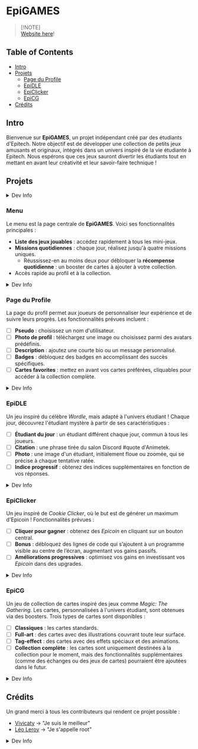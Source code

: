 # EpiGAMES

> [!NOTE]\
> [Website here](https://vivicatchub.github.io/EpiGAMES/)!

## Table of Contents  
- [Intro](#intro)
- [Projets](#projets)
    - [Page du Profile](#page-du-profile)
    - [EpiDLE](#epidle)
    - [EpiClicker](#epiclicker)
    - [EpiCG](#epicg)
- [Crédits](#crédits)

## Intro

Bienvenue sur **EpiGAMES**, un projet indépendant créé par des étudiants d'Epitech. Notre objectif est de développer une collection de petits jeux amusants et originaux, intégrés dans un univers inspiré de la vie étudiante à Epitech. Nous espérons que ces jeux sauront divertir les étudiants tout en mettant en avant leur créativité et leur savoir-faire technique !

## Projets

<details>
    <summary>Dev Info</summary>

- On passera le README en anglais à la fin donc ajoutez des ligne en français notre amiGPT fera la trad
</details>

### Menu

Le menu est la page centrale de **EpiGAMES**. Voici ses fonctionnalités principales :

- **Liste des jeux jouables** : accédez rapidement à tous les mini-jeux.
- **Missions quotidiennes** : chaque jour, réalisez jusqu'à quatre missions uniques.
    - Réussissez-en au moins deux pour débloquer la **récompense quotidienne** : un booster de cartes à ajouter à votre collection.
- Accès rapide au profil et à la collection.

<details>
    <summary>Dev Info</summary>

- Pour le moment on fait du stockage de data dans le LocalStorage du navigateur, si l'un d'entre vous à la motive de faire de la DB secure (ou pas) allez-y !
</details>

### Page du Profile

La page du profil permet aux joueurs de personnaliser leur expérience et de suivre leurs progrès. Les fonctionnalités prévues incluent :

- [ ] **Pseudo** : choisissez un nom d'utilisateur.
- [ ] **Photo de profil** : téléchargez une image ou choisissez parmi des avatars prédéfinis.
- [ ] **Description** : ajoutez une courte bio ou un message personnalisé.
- [ ] **Badges** : débloquez des badges en accomplissant des succès spécifiques.
- [ ] **Cartes favorites** : mettez en avant vos cartes préférées, cliquables pour accéder à la collection complète.

<details>
    <summary>Dev Info</summary>

- Si vous voulez ajouter des options de personnalisation en plus, des stats en plus, amusez vous je vous en prie !
- *Si DB*: Ajouter la possibilité de voir le profil des autres !
</details>

### EpiDLE

Un jeu inspiré du célèbre *Wordle*, mais adapté à l'univers étudiant ! Chaque jour, découvrez l'étudiant mystère à partir de ses caractéristiques :

- [ ] **Étudiant du jour** : un étudiant différent chaque jour, commun à tous les joueurs.
- [ ] **Citation** : une phrase tirée du salon Discord #quote d'Animetek.
- [ ] **Photo** : une image d'un étudiant, initialement floue ou zoomée, qui se précise à chaque tentative ratée.
- [ ] **Indice progressif** : obtenez des indices supplémentaires en fonction de vos réponses.

<details>
    <summary>Dev Info</summary>

- Un résultat proche de OnePieceDle ou NarutoDle serait parfait
</details>

### EpiClicker

Un jeu inspiré de *Cookie Clicker*, où le but est de générer un maximum d'Epicoin ! Fonctionnalités prévues :

- [ ] **Cliquer pour gagner** : obtenez des *Epicoin* en cliquant sur un bouton central.
- [ ] **Bonus** : débloquez des lignes de code qui s’ajoutent à un programme visible au centre de l’écran, augmentant vos gains passifs.
- [ ] **Améliorations progressives** : optimisez vos gains en investissant vos *Epicoin* dans des upgrades.

<details>
    <summary>Dev Info</summary>

- On peux ajouter des bonus buggé, genre le bonus est une ligne qui fait planter le code, et faut *réparer* la ligne pour qu'elle remarche (du simple my_strcmp entre ce qu'on leur donne et ce qu'on veut !)
</details>

### EpiCG

Un jeu de collection de cartes inspiré des jeux comme *Magic: The Gathering*. Les cartes, personnalisées à l'univers étudiant, sont obtenues via des boosters. Trois types de cartes sont disponibles :

- [ ] **Classiques** : les cartes standards.
- [ ] **Full-art** : des cartes avec des illustrations couvrant toute leur surface.
- [ ] **Tag-effect** : des cartes avec des effets spéciaux et des animations.
- [ ] **Collection complète** : les cartes sont uniquement destinées à la collection pour le moment, mais des fonctionnalités supplémentaires (comme des échanges ou des jeux de cartes) pourraient être ajoutées dans le futur.

<details>
    <summary>Dev Info</summary>

- On ajoutera des decks régulierement si ça marche bien
</details>

## Crédits

Un grand merci à tous les contributeurs qui rendent ce projet possible :

- [Vivicaty](https://github.com/VivicatcHub) -> "Je suis le meilleur"
- [Léo Leroy](https://github.com/LeonardLeroy) -> "Je s'appelle root"

<details>
    <summary>Dev Info</summary>

- Je vous ajoute même si vous faite quasi rien donc hésitez pas à ajouter des choses !!
</details>